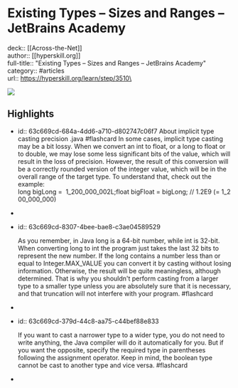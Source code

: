 # Existing Types – Sizes and Ranges – JetBrains Academy

deck:: [[Across-the-Net]]\
author:: [[hyperskill.org]]\
full-title:: "Existing Types – Sizes and Ranges – JetBrains Academy"\
category:: #articles\
url:: https://hyperskill.org/learn/step/3510\

![](https://readwise-assets.s3.amazonaws.com/static/images/article1.be68295a7e40.png)
## Highlights
- id:: 63c669cd-684a-4dd6-a710-d802747c06f7
   About implicit type casting precision .java #flashcard 
    In some cases, implicit type casting may be a bit lossy. When we convert an int to float, or a long to float or to double, we may lose some less significant bits of the value, which will result in the loss of precision. However, the result of this conversion will be a correctly rounded version of the integer value, which will be in the overall range of the target type. To understand that, check out the example:
     long bigLong =  1_200_000_002L;float bigFloat = bigLong; // 1.2E9 (= 1_200_000_000)
-
- id:: 63c669cd-8307-4bee-bae8-c3ae04589529
  
  As you remember, in Java long is a 64-bit number, while int is 32-bit. When converting long to int the program just takes the last 32 bits to represent the new number. If the long contains a number less than or equal to Integer.MAX_VALUE you can convert it by casting without losing information. Otherwise, the result will be quite meaningless, although determined. That is why you shouldn't perform casting from a larger type to a smaller type unless you are absolutely sure that it is necessary, and that truncation will not interfere with your program. #flashcard
-
- id:: 63c669cd-379d-44c8-aa75-c44bef88e833
  
  If you want to cast a narrower type to a wider type, you do not need to write anything, the Java compiler will do it automatically for you. But if you want the opposite, specify the required type in parentheses following the assignment operator. Keep in mind, the boolean type cannot be cast to another type and vice versa. #flashcard
-